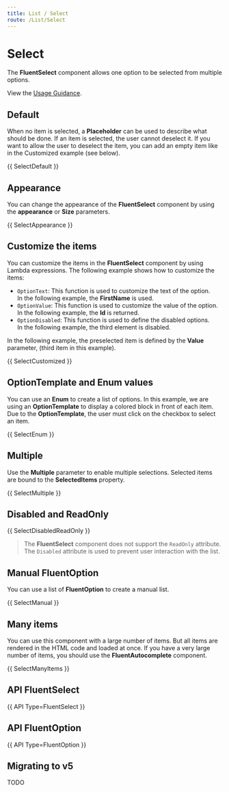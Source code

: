 ```yaml
---
title: List / Select
route: /List/Select
---
```


# Select

The **FluentSelect** component allows one option to be selected from multiple options.

View the [Usage Guidance](https://fluent2.microsoft.design/components/web/react/select/usage).

## Default

When no item is selected, a **Placeholder** can be used to describe
what should be done. If an item is selected, the user cannot deselect it.
If you want to allow the user to deselect the item, you can add an empty item
like in the Customized example (see below).

{{ SelectDefault }}

## Appearance

You can change the appearance of the **FluentSelect** component by using the **appearance** or **Size** parameters.

{{ SelectAppearance }}

## Customize the items

You can customize the items in the **FluentSelect** component by using Lambda expressions.
The following example shows how to customize the items:
- `OptionText`: This function is used to customize the text of the option. <br />
   In the following example, the **FirstName** is used.
- `OptionValue`: This function is used to customize the value of the option. <br />
   In the following example, the **Id** is returned.
- `OptionDisabled`: This function is used to define the disabled options. <br />
   In the following example, the third element is disabled.

In the following example, the preselected item is defined by the **Value** parameter,
(third item in this example).

{{ SelectCustomized }}

## OptionTemplate and Enum values

You can use an **Enum** to create a list of options.
In this example, we are using an **OptionTemplate** to display a colored block
in front of each item. Due to the **OptionTemplate**, the user must click
on the checkbox to select an item.

{{ SelectEnum }}

## Multiple

Use the **Multiple** parameter to enable multiple selections.
Selected items are bound to the **SelectedItems** property.

{{ SelectMultiple }}

## Disabled and ReadOnly

{{ SelectDisabledReadOnly }}

> The **FluentSelect** component does not support the `ReadOnly` attribute.
> The `Disabled` attribute is used to prevent user interaction with the list.

## Manual FluentOption

You can use a list of **FluentOption** to create a manual list.

{{ SelectManual }}

## Many items

You can use this component with a large number of items.
But all items are rendered in the HTML code and loaded at once.
If you have a very large number of items, you should use the **FluentAutocomplete** component.

{{ SelectManyItems }}

## API FluentSelect

{{ API Type=FluentSelect }}

## API FluentOption

{{ API Type=FluentOption }}

## Migrating to v5

TODO
